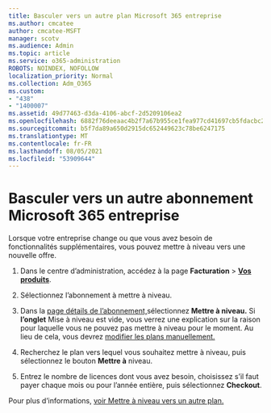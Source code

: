 ```yaml
---
title: Basculer vers un autre plan Microsoft 365 entreprise
ms.author: cmcatee
author: cmcatee-MSFT
manager: scotv
ms.audience: Admin
ms.topic: article
ms.service: o365-administration
ROBOTS: NOINDEX, NOFOLLOW
localization_priority: Normal
ms.collection: Adm_O365
ms.custom:
- "438"
- "1400007"
ms.assetid: 49d77463-d3da-4106-abcf-2d5209106ea2
ms.openlocfilehash: 6882f76deeaac4b2f7a67b955ce1fea977cd41697cb5fdacbc2d866b3933ef8a
ms.sourcegitcommit: b5f7da89a650d2915dc652449623c78be6247175
ms.translationtype: MT
ms.contentlocale: fr-FR
ms.lasthandoff: 08/05/2021
ms.locfileid: "53909644"
---
```

# <a name="switch-to-a-different-microsoft-365-for-business-subscription"></a>Basculer vers un autre abonnement Microsoft 365 entreprise

Lorsque votre entreprise change ou que vous avez besoin de fonctionnalités supplémentaires, vous pouvez mettre à niveau vers une nouvelle offre.
  
1. Dans le centre d’administration, accédez à la page **Facturation** \> **[Vos produits](https://go.microsoft.com/fwlink/p/?linkid=842054)**.

2. Sélectionnez l’abonnement à mettre à niveau.

3. Dans la [page détails de l’abonnement,](https://admin.microsoft.com/AdminPortal/Home#/subscriptions/webdirect%252F0dbaa202-d590-4529-98c2-a5e2ebaac702)sélectionnez **Mettre à niveau.**  Si **l’onglet** Mise à niveau est vide, vous verrez une explication sur la raison pour laquelle vous ne pouvez pas mettre à niveau pour le moment. Au lieu de cela, vous devrez [modifier les plans manuellement.](https://docs.microsoft.com/microsoft-365/commerce/subscriptions/change-plans-manually?view=o365-worldwide)

4. Recherchez le plan vers lequel vous souhaitez mettre à niveau, puis sélectionnez le bouton **Mettre à** niveau.

5. Entrez le nombre de licences dont vous avez besoin, choisissez s’il faut payer chaque mois ou pour l’année entière, puis sélectionnez **Checkout**.

Pour plus d’informations, [voir Mettre à niveau vers un autre plan.](https://docs.microsoft.com/microsoft-365/commerce/subscriptions/upgrade-to-different-plan)
